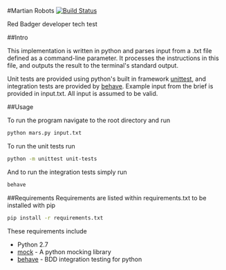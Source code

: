 #Martian Robots [![Build Status](https://travis-ci.org/robbiemccorkell/martianrobots.svg?branch=master)](https://travis-ci.org/robbiemccorkell/martianrobots)

Red Badger developer tech test

##Intro

This implementation is written in python and parses input from a .txt file defined as a command-line parameter. It processes the instructions in this file, and outputs the result to the terminal's standard output.

Unit tests are provided using python's built in framework [unittest](https://docs.python.org/2/library/unittest.html), and integration tests are provided by [behave](http://pythonhosted.org/behave/). Example input from the brief is provided in input.txt. All input is assumed to be valid.

##Usage

To run the program navigate to the root directory and run
```bash
python mars.py input.txt
```

To run the unit tests run
```bash
python -m unittest unit-tests
```

And to run the integration tests simply run
```bash
behave
```

##Requirements
Requirements are listed within requirements.txt to be installed with pip
```bash
pip install -r requirements.txt
```
These requirements include
* Python 2.7
* [mock](https://pypi.python.org/pypi/mock) - A python mocking library
* [behave](http://pythonhosted.org/behave/) - BDD integration testing for python